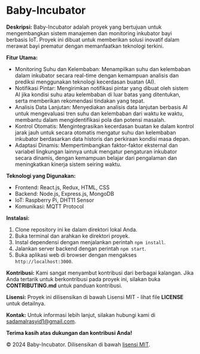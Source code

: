 # Baby-Incubator

**Deskripsi:**
Baby-Incubator adalah proyek yang bertujuan untuk mengembangkan sistem manajemen dan monitoring inkubator bayi berbasis IoT. Proyek ini dibuat untuk memberikan solusi inovatif dalam merawat bayi prematur dengan memanfaatkan teknologi terkini.

**Fitur Utama:**
- Monitoring Suhu dan Kelembaban: Menampilkan suhu dan kelembaban dalam inkubator secara real-time dengan kemampuan analisis dan prediksi menggunakan teknologi kecerdasan buatan (AI).
- Notifikasi Pintar: Mengirimkan notifikasi pintar yang dibuat oleh sistem AI jika kondisi suhu atau kelembaban di luar batas yang ditentukan, serta memberikan rekomendasi tindakan yang tepat.
- Analisis Data Lanjutan: Menyediakan analisis data lanjutan berbasis AI untuk mengevaluasi tren suhu dan kelembaban dari waktu ke waktu, membantu dalam mengidentifikasi pola dan potensi masalah.
- Kontrol Otomatis: Mengintegrasikan kecerdasan buatan ke dalam kontrol jarak jauh untuk secara otomatis mengatur suhu dan kelembaban inkubator berdasarkan data historis dan perkiraan kondisi masa depan.
- Adaptasi Dinamis: Mempertimbangkan faktor-faktor eksternal dan variabel lingkungan lainnya untuk mengatur pengaturan inkubator secara dinamis, dengan kemampuan belajar dari pengalaman dan meningkatkan kinerja sistem seiring waktu.

**Teknologi yang Digunakan:**
- Frontend: React.js, Redux, HTML, CSS
- Backend: Node.js, Express.js, MongoDB
- IoT: Raspberry Pi, DHT11 Sensor
- Komunikasi: MQTT Protocol

**Instalasi:**
1. Clone repository ini ke dalam direktori lokal Anda.
2. Buka terminal dan arahkan ke direktori proyek.
3. Instal dependensi dengan menjalankan perintah `npm install`.
4. Jalankan server backend dengan perintah `npm start`.
5. Buka aplikasi web di browser dengan mengakses `http://localhost:3000`.

**Kontribusi:**
Kami sangat menyambut kontribusi dari berbagai kalangan. Jika Anda tertarik untuk berkontribusi pada proyek ini, silakan buka **CONTRIBUTING.md** untuk panduan kontribusi.

**Lisensi:**
Proyek ini dilisensikan di bawah Lisensi MIT - lihat file **LICENSE** untuk detailnya.

**Kontak:**
Untuk informasi lebih lanjut, silakan hubungi kami di sadamalrasyid1@gmail.com.

**Terima kasih atas dukungan dan kontribusi Anda!**

© 2024 Baby-Incubator. Dilisensikan di bawah [lisensi MIT](link-lisensi).
